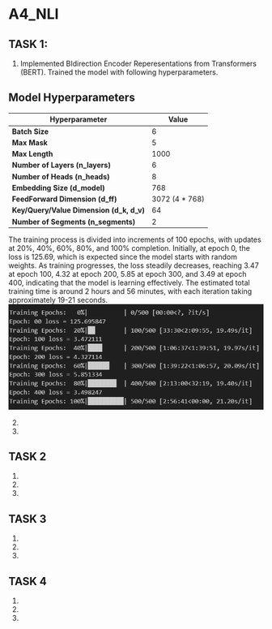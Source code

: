 # A4_NLI
## TASK 1:
1) Implemented BIdirection Encoder Reperesentations from Transformers (BERT). Trained the model with following hyperparameters. 
## Model Hyperparameters

| Hyperparameter | Value |
|---------------|-------|
| **Batch Size** | 6 |
| **Max Mask** | 5 |
| **Max Length** | 1000 |
| **Number of Layers (n_layers)** | 6 |
| **Number of Heads (n_heads)** | 8 |
| **Embedding Size (d_model)** | 768 |
| **FeedForward Dimension (d_ff)** | 3072 (4 * 768) |
| **Key/Query/Value Dimension (d_k, d_v)** | 64 |
| **Number of Segments (n_segments)** | 2 |

The training process is divided into increments of 100 epochs, with updates at 20%, 40%, 60%, 80%, and 100% completion. Initially, at epoch 0, the loss is 125.69, which is expected since the model starts with random weights. As training progresses, the loss steadily decreases, reaching 3.47 at epoch 100, 4.32 at epoch 200, 5.85 at epoch 300, and 3.49 at epoch 400, indicating that the model is learning effectively. The estimated total training time is around 2 hours and 56 minutes, with each iteration taking approximately 19-21 seconds. 
![Training Diagram](images/BERT_SS.png)

2)
3)

## TASK 2
1)
2)
3)

## TASK 3
1)
2)
3)

## TASK 4
1)
2)
3)